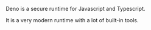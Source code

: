 Deno is a secure runtime for Javascript and Typescript.

It is a very modern runtime with a lot of built-in tools.